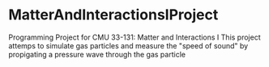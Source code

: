 MatterAndInteractionsIProject
=============================

Programming Project for CMU 33-131: Matter and Interactions I
This project attemps to simulate gas particles and measure the 
"speed of sound" by propigating a pressure wave through the gas particle
